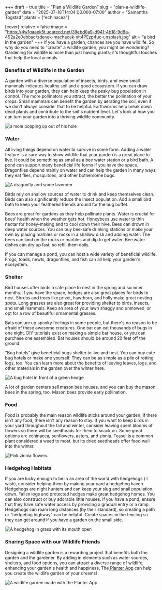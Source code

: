+++
draft = true
title = "Plan a Wildlife Garden"
slug = "plan-a-wildlife-garden"
date = "2025-07-18T14:04:00.000-07:00"
author = "Samantha Togstad"
plants = ["echinacea"]

[cover]
relative = false
image = "https://4w1qaaek5t.ucarecd.net/39ebd0a9-d941-4b18-9d8a-492a2e0ebbac/zdenek-machacek-nit4PEzp4uc-unsplash.jpg"
alt = "a bird in the garden"
+++
If you have a garden, chances are you have wildlife. So why do you need to "create" a wildlife garden, you might be wondering? Gardening for wildlife is more than just having plants; it's thoughtful touches that help the local animals.  

### Benefits of Wildlife in the Garden

A garden with a diverse population of insects, birds, and even small mammals indicates healthy soil and a good ecosystem. If you can draw birds into your garden, they can help keep the pesky bug population in control. The more pollinators you attract, the better the pollination of your crops. Small mammals can benefit the garden by aerating the soil, even if we don't always consider that to be helpful. Earthworms help break down dead plants and contribute to the soil's nutrient level. Let's look at how you can turn your garden into a thriving wildlife community.  

![a mole popping up out of his hole](https://4w1qaaek5t.ucarecd.net/a08d312e-f876-4218-895f-9ea03f0f1f82/getty-images-IkBGUPeyKxg-unsplash.jpg "\"Heard your soil could use some help!\"")

### Water

All living things depend on water to survive in some form. Adding a water feature is a sure way to show wildlife that your garden is a great place to live. It could be something as small as a bee water station or a bird bath. A pond can support many beneficial life forms if you have the space. Dragonflies depend mainly on water and can help the garden in many ways; they eat flies, mosquitoes, and other bothersome bugs. 

![A dragonfly and some lavender](https://4w1qaaek5t.ucarecd.net/c57770c5-c396-41dc-8da5-546ac837e42c/mohamed-nohassi-z0xPstTWF0U-unsplash.jpg)

Birds rely on shallow sources of water to drink and keep themselves clean. Birds can also significantly reduce the insect population. Add a small bird bath to keep your feathered friends around for the bug buffet. 

Bees are great for gardens as they help pollinate plants. Water is crucial for bees' health when the weather gets hot. Honeybees use water to thin nectar for honey-making and to cool down their hive. Bees can drown in deep water sources. You can buy bee-safe drinking stations or make your own by placing marbles or rocks in a shallow dish and adding water. The bees can land on the rocks or marbles and dip to get water. Bee water dishes can dry up fast, so refill them daily. 

If you can manage a pond, you can host a wide variety of beneficial wildlife. Frogs, toads, newts, dragonflies, and fish can all help your garden's ecosystem. 

### Shelter

Bird houses offer birds a safe place to nest in the spring and summer months. If you have the space, hedges are also great places for birds to nest. Shrubs and trees like privet, hawthorn, and holly make great nesting spots. Long grasses are also great for providing shelter to birds, insects, and small mammals. Keep an area of your lawn shaggy and unmowed, or opt for a row of beautiful ornamental grasses. 

Bats conjure up spooky feelings in some people, but there's no reason to be afraid of these awesome creatures. One bat can eat thousands of bugs in one night. DIY tutorials exist on making a simple bat house, or you can purchase one assembled. Bat houses should be around 20 feet off the ground. 

"Bug hotels" give beneficial bugs shelter to live and nest. You can buy cute bug hotels or make one yourself. They can be as simple as a pile of rotting logs, too. You can learn more about the benefits of leaving leaves, logs, and other materials in the garden over the winter here. 

![A bug hotel in front of a green hedge](https://4w1qaaek5t.ucarecd.net/d6bacb96-5acb-4991-9df8-f7ded2029ca9/annie-spratt-gqoE8MOYSPs-unsplash.jpg)

A lot of garden centers sell mason bee houses, and you can buy the mason bees in the spring, too. Mason bees provide early pollination. 

### Food

Food is probably the main reason wildlife sticks around your garden; if there isn't any food, there isn't any reason to stay. If you want to keep birds in your yard throughout the fall and winter, consider leaving spent blooms of flowers so there will be seedheads for them to snack on. Some great options are echinacea, sunflowers, asters, and zinnia. Teasel is a common plant considered a weed to most, but its dried seedheads offer food well into the winter.  

![Pink zinnia flowers ](https://4w1qaaek5t.ucarecd.net/44475ede-1484-4a80-8456-2f702d92d1da/planterzinnias.JPEG)

### Hedgehog Habitats

If you are lucky enough to be in an area of the world with hedgehogs ( I wish), consider helping them by making your yard a hedgehog haven. Hedgehogs are night hunters and can keep your slug and snail population down. Fallen logs and protected hedges make great hedgehog homes. You can also construct or buy adorable little houses. If you have a pond, ensure that they have safe water access by providing a gradual entry or a ramp. Hedgehogs can roam long distances (by their standard), so creating a path or "hedgehog highway" can be helpful. Create spaces in the fencing so they can get around if you have a garden on the small side. 

![A hedgehog in grass with its mouth open](https://4w1qaaek5t.ucarecd.net/946af027-b718-4f23-be90-45d90b0c46f0/point-normal-npt-3LhHGY0-unsplash.jpg)

### Sharing Space with our Wildlife Friends

Designing a wildlife garden is a rewarding project that benefits both the garden and the gardener. By adding in elements such as water sources, shelters, and food options, you can attract a diverse range of wildlife, enhancing your garden's health and happiness. The[ Planter App](https://planter.garden/) can help you create the wildlife garden of your dreams!

![A wildlife garden made with the Planter App](https://4w1qaaek5t.ucarecd.net/d478a7eb-0b9d-44b6-9ab8-0e6c7a4d5e67/Screenshot%202025-07-18%20150636.png)
